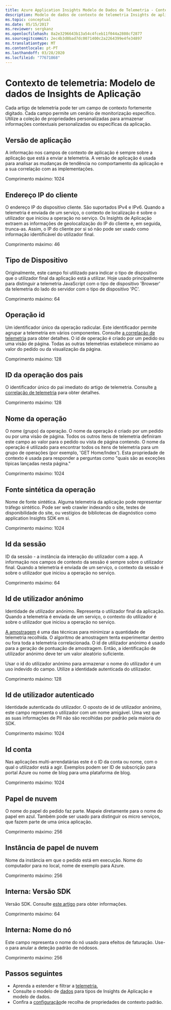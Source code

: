 ```yaml
---
title: Azure Application Insights Modelo de Dados de Telemetria - Contexto de Telemetria Microsoft Docs
description: Modelo de dados de contexto de telemetria Insights de aplicação
ms.topic: conceptual
ms.date: 05/15/2017
ms.reviewer: sergkanz
ms.openlocfilehash: 8a2e3296643b13a54c4fceb11f044a2808cf2877
ms.sourcegitcommit: 2ec4b3d0bad7dc0071400c2a2264399e4fe34897
ms.translationtype: MT
ms.contentlocale: pt-PT
ms.lasthandoff: 03/28/2020
ms.locfileid: "77671868"
---
```

# <a name="telemetry-context-application-insights-data-model"></a>Contexto de telemetria: Modelo de dados de Insights de Aplicação

Cada artigo de telemetria pode ter um campo de contexto fortemente digitado. Cada campo permite um cenário de monitorização específico. Utilize a coleção de propriedades personalizadas para armazenar informações contextuais personalizadas ou específicas da aplicação.


## <a name="application-version"></a>Versão de aplicação

A informação nos campos de contexto de aplicação é sempre sobre a aplicação que está a enviar a telemetria. A versão de aplicação é usada para analisar as mudanças de tendência no comportamento da aplicação e a sua correlação com as implementações.

Comprimento máximo: 1024


## <a name="client-ip-address"></a>Endereço IP do cliente

O endereço IP do dispositivo cliente. São suportados IPv4 e IPv6. Quando a telemetria é enviada de um serviço, o contexto de localização é sobre o utilizador que iniciou a operação no serviço. Os Insights de Aplicação extraem as informações de geolocalização do IP do cliente e, em seguida, trunca-as. Assim, o IP do cliente por si só não pode ser usado como informação identificável do utilizador final. 

Comprimento máximo: 46


## <a name="device-type"></a>Tipo de Dispositivo

Originalmente, este campo foi utilizado para indicar o tipo de dispositivo que o utilizador final da aplicação está a utilizar. Hoje usado principalmente para distinguir a telemetria JavaScript com o tipo de dispositivo 'Browser' da telemetria do lado do servidor com o tipo de dispositivo 'PC'.

Comprimento máximo: 64


## <a name="operation-id"></a>Operação id

Um identificador único da operação radicular. Este identificador permite agrupar a telemetria em vários componentes. Consulte [a correlação de telemetria](../../azure-monitor/app/correlation.md) para obter detalhes. O id de operação é criado por um pedido ou uma visão de página. Todas as outras telemetrias estabelece miníamo ao valor do pedido ou da visualização da página. 

Comprimento máximo: 128


## <a name="parent-operation-id"></a>ID da operação dos pais

O identificador único do pai imediato do artigo de telemetria. Consulte [a correlação de telemetria](../../azure-monitor/app/correlation.md) para obter detalhes.

Comprimento máximo: 128


## <a name="operation-name"></a>Nome da operação

O nome (grupo) da operação. O nome da operação é criado por um pedido ou por uma visão de página. Todos os outros itens de telemetria definiram este campo ao valor para o pedido ou vista de página contendo. O nome da operação é utilizado para encontrar todos os itens de telemetria para um grupo de operações (por exemplo, 'GET Home/Index'). Esta propriedade de contexto é usada para responder a perguntas como "quais são as exceções típicas lançadas nesta página."

Comprimento máximo: 1024


## <a name="synthetic-source-of-the-operation"></a>Fonte sintética da operação

Nome de fonte sintética. Alguma telemetria da aplicação pode representar tráfego sintético. Pode ser web crawler indexando o site, testes de disponibilidade do site, ou vestígios de bibliotecas de diagnóstico como application Insights SDK em si.

Comprimento máximo: 1024


## <a name="session-id"></a>Id da sessão

ID da sessão - a instância da interação do utilizador com a app. A informação nos campos de contexto da sessão é sempre sobre o utilizador final. Quando a telemetria é enviada de um serviço, o contexto da sessão é sobre o utilizador que iniciou a operação no serviço.

Comprimento máximo: 64


## <a name="anonymous-user-id"></a>Id de utilizador anónimo

Identidade de utilizador anónimo. Representa o utilizador final da aplicação. Quando a telemetria é enviada de um serviço, o contexto do utilizador é sobre o utilizador que iniciou a operação no serviço.

[A amostragem](../../azure-monitor/app/sampling.md) é uma das técnicas para minimizar a quantidade de telemetria recolhida. O algoritmo de amostragem tenta experimentar dentro ou fora toda a telemetria correlacionada. O id de utilizador anónimo é usado para a geração de pontuação de amostragem. Então, a identificação de utilizador anónimo deve ter um valor aleatório suficiente. 

Usar o id do utilizador anónimo para armazenar o nome do utilizador é um uso indevido do campo. Utilize a identidade autenticada do utilizador.

Comprimento máximo: 128


## <a name="authenticated-user-id"></a>Id de utilizador autenticado

Identidade autenticada do utilizador. O oposto de id de utilizador anónimo, este campo representa o utilizador com um nome amigável. Uma vez que as suas informações de PII não são recolhidas por padrão pela maioria do SDK.

Comprimento máximo: 1024


## <a name="account-id"></a>Id conta

Nas aplicações multi-arrendatárias este é o ID da conta ou nome, com o qual o utilizador está a agir. Exemplos podem ser ID de subscrição para portal Azure ou nome de blog para uma plataforma de blog.

Comprimento máximo: 1024


## <a name="cloud-role"></a>Papel de nuvem

O nome do papel do pedido faz parte. Mapeie diretamente para o nome do papel em azul. Também pode ser usado para distinguir os micro serviços, que fazem parte de uma única aplicação.

Comprimento máximo: 256


## <a name="cloud-role-instance"></a>Instância de papel de nuvem

Nome da instância em que o pedido está em execução. Nome do computador para no local, nome de exemplo para Azure.

Comprimento máximo: 256


## <a name="internal-sdk-version"></a>Interna: Versão SDK

Versão SDK. Consulte [este artigo](https://github.com/microsoft/ApplicationInsights-Home/blob/master/EndpointSpecs/SDK-VERSIONS.md) para obter informações.

Comprimento máximo: 64


## <a name="internal-node-name"></a>Interna: Nome do nó

Este campo representa o nome do nó usado para efeitos de faturação. Use-o para anular a deteção padrão de nódosos.

Comprimento máximo: 256


## <a name="next-steps"></a>Passos seguintes

- Aprenda a estender e filtrar a [telemetria.](../../azure-monitor/app/api-filtering-sampling.md)
- Consulte o modelo de [dados](data-model.md) para tipos de Insights de Aplicação e modelo de dados.
- Confira a [configuração](../../azure-monitor/app/configuration-with-applicationinsights-config.md#telemetry-initializers-aspnet)de recolha de propriedades de contexto padrão.
